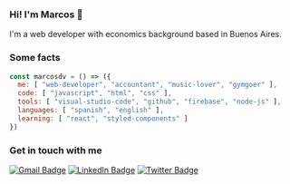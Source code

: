 ### Hi! I'm Marcos 👋

I'm a web developer with economics background based in Buenos Aires.

### Some facts

```javascript
const marcosdv = () => ({
  me: [ "web-developer", "accountant", "music-lover", "gymgoer" ],
  code: [ "javascript", "html", "css" ],
  tools: [ "visual-studio-code", "github", "firebase", "node-js" ],
  languages: [ "spanish", "english" ],
  learning: [ "react", "styled-components" ]
})
```

### Get in touch with me

[![Gmail Badge](https://img.shields.io/badge/-@marcosdvecchia@gmail.com-gray?style=flat&labelColor=red&logo=gmail&logoColor=white&link=mailto:marcosdvecchia@gmail.com)](mailto:marcosdvecchia@gmail.com)
[![LinkedIn Badge](https://img.shields.io/badge/-Marcos%20Della%20Vecchia-gray?style=flat&labelColor=0077B5&logo=linkedin&logoColor=white&link=https://linkedin.com/in/marcos-dv)](https://linkedin.com/in/marcos-dv)
[![Twitter Badge](https://img.shields.io/badge/-@marcosdv-gray?style=flat&labelColor=1DA1F2&logo=twitter&logoColor=white&link=https://twitter.com/marcosdv)](https://twitter.com/marcosdv)
